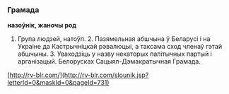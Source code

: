 ### Грамада
**назоўнік, жаночы род**

1. Група людзей, натоўп. 2. Пазямельная абшчына ў Беларусі і на Украіне да Кастрычніцкай рэвалюцыі, а таксама сход членаў гэтай абшчыны. 3. Уваходзіць у назву некаторых палітычных партый і арганізацый. Белорусках Сацыял-Дэмакратычная Грамада.

<a rel="author">[http://rv-blr.com/](http://rv-blr.com/slounik.jsp?letterId=0&maskId=0&pageId=731)</a>

